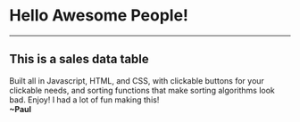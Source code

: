 <h1>Hello Awesome People!</h1>

<hr/>

<h2>This is a sales data table</h2>
<p>Built all in Javascript, HTML, and CSS, with clickable buttons for your clickable needs, and sorting functions that make sorting algorithms look bad. Enjoy! I had a lot of fun making this!
<br/>
<b>~Paul</b></p>